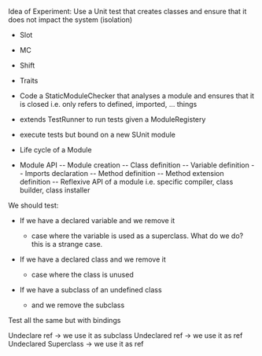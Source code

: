 Idea of Experiment: Use a Unit test that creates classes and ensure that it does not impact the system (isolation)
  - Slot
  - MC
  - Shift
  - Traits

- Code a StaticModuleChecker that analyses a module and ensures that it is closed i.e. only refers to defined, imported, ... things

- extends TestRunner to run tests given a ModuleRegistery

- execute tests but bound on a new SUnit module

- Life cycle of a Module

- Module API
-- Module creation 
-- Class definition
-- Variable definition
-- Imports declaration
-- Method definition 
-- Method extension definition 
-- Reflexive API of a module i.e. specific compiler, class builder, class installer 

We should test:

 - If we have a declared variable and we remove it
     - case where the variable is used as a superclass. What do we do? this is a strange case.

- If we have a declared class and we remove it
     - case where the class is unused

- If we have a subclass of an undefined class
   - and we remove the subclass

Test all the same but with bindings

Undeclare ref  -> we use it as subclass
Undeclared ref -> we use it as ref
Undeclared Superclass -> we use it as ref

